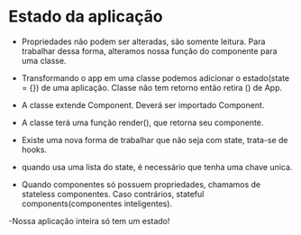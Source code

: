 # Estado da aplicação

- Propriedades não podem ser alteradas, são somente leitura. Para trabalhar dessa forma, alteramos nossa função do componente para uma classe.
- Transformando o app em uma classe podemos adicionar o estado(state = {}) de uma aplicação. Classe não tem retorno então retira () de App.
- A classe extende Component. Deverá ser importado Component.
- A classe terá uma função render(), que retorna seu componente.
- Existe uma nova forma de trabalhar que não seja com state, trata-se de hooks.
- quando usa uma lista do state, é necessário que tenha uma chave unica.

- Quando componentes só possuem propriedades, chamamos de stateless componentes. Caso contrários, stateful components(componentes inteligentes).

-Nossa aplicação inteira só tem um estado!
